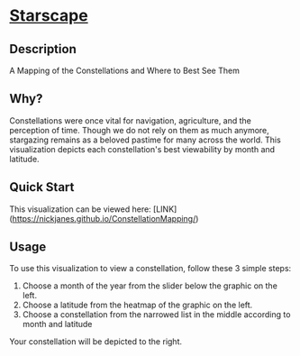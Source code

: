 # [Starscape](https://nickjanes.github.io/ConstellationMapping/)
## Description
A Mapping of the Constellations and Where to Best See Them
## Why?
Constellations were once vital for navigation, agriculture, and the perception of time.
Though we do not rely on them as much anymore, stargazing remains as a beloved pastime for many across the world.
This visualization depicts each constellation's best viewability by month and latitude.

## Quick Start
This visualization can be viewed here: [LINK] (https://nickjanes.github.io/ConstellationMapping/)

## Usage
To use this visualization to view a constellation, follow these 3 simple steps:
1. Choose a month of the year from the slider below the graphic on the left.
2. Choose a latitude from the heatmap of the graphic on the left.
3. Choose a constellation from the narrowed list in the middle according to month and latitude

Your constellation will be depicted to the right.
